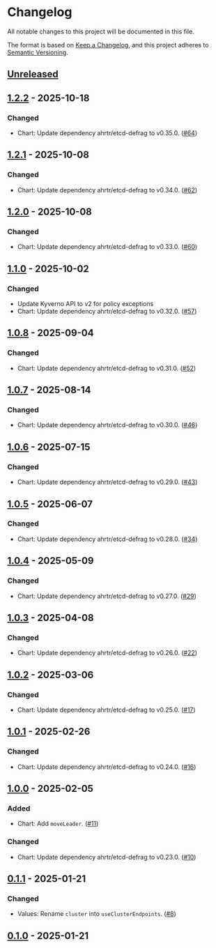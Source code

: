 # Changelog

All notable changes to this project will be documented in this file.

The format is based on [Keep a Changelog](https://keepachangelog.com/en/1.0.0/),
and this project adheres to [Semantic Versioning](https://semver.org/spec/v2.0.0.html).

## [Unreleased]

## [1.2.2] - 2025-10-18

### Changed

- Chart: Update dependency ahrtr/etcd-defrag to v0.35.0. ([#64](https://github.com/giantswarm/etcd-defrag-app/pull/64))

## [1.2.1] - 2025-10-08

### Changed

- Chart: Update dependency ahrtr/etcd-defrag to v0.34.0. ([#62](https://github.com/giantswarm/etcd-defrag-app/pull/62))

## [1.2.0] - 2025-10-08

### Changed

- Chart: Update dependency ahrtr/etcd-defrag to v0.33.0. ([#60](https://github.com/giantswarm/etcd-defrag-app/pull/60))

## [1.1.0] - 2025-10-02

### Changed

- Update Kyverno API to v2 for policy exceptions
- Chart: Update dependency ahrtr/etcd-defrag to v0.32.0. ([#57](https://github.com/giantswarm/etcd-defrag-app/pull/57))

## [1.0.8] - 2025-09-04

### Changed

- Chart: Update dependency ahrtr/etcd-defrag to v0.31.0. ([#52](https://github.com/giantswarm/etcd-defrag-app/pull/52))

## [1.0.7] - 2025-08-14

### Changed

- Chart: Update dependency ahrtr/etcd-defrag to v0.30.0. ([#46](https://github.com/giantswarm/etcd-defrag-app/pull/46))

## [1.0.6] - 2025-07-15

### Changed

- Chart: Update dependency ahrtr/etcd-defrag to v0.29.0. ([#43](https://github.com/giantswarm/etcd-defrag-app/pull/43))

## [1.0.5] - 2025-06-07

### Changed

- Chart: Update dependency ahrtr/etcd-defrag to v0.28.0. ([#34](https://github.com/giantswarm/etcd-defrag-app/pull/34))

## [1.0.4] - 2025-05-09

### Changed

- Chart: Update dependency ahrtr/etcd-defrag to v0.27.0. ([#29](https://github.com/giantswarm/etcd-defrag-app/pull/29))

## [1.0.3] - 2025-04-08

### Changed

- Chart: Update dependency ahrtr/etcd-defrag to v0.26.0. ([#22](https://github.com/giantswarm/etcd-defrag-app/pull/22))

## [1.0.2] - 2025-03-06

### Changed

- Chart: Update dependency ahrtr/etcd-defrag to v0.25.0. ([#17](https://github.com/giantswarm/etcd-defrag-app/pull/17))

## [1.0.1] - 2025-02-26

### Changed

- Chart: Update dependency ahrtr/etcd-defrag to v0.24.0. ([#16](https://github.com/giantswarm/etcd-defrag-app/pull/16))

## [1.0.0] - 2025-02-05

### Added

- Chart: Add `moveLeader`. ([#11](https://github.com/giantswarm/etcd-defrag-app/pull/11))

### Changed

- Chart: Update dependency ahrtr/etcd-defrag to v0.23.0. ([#10](https://github.com/giantswarm/etcd-defrag-app/pull/10))

## [0.1.1] - 2025-01-21

### Changed

- Values: Rename `cluster` into `useClusterEndpoints`. ([#8](https://github.com/giantswarm/etcd-defrag-app/pull/8))

## [0.1.0] - 2025-01-21

[Unreleased]: https://github.com/giantswarm/etcd-defrag-app/compare/v1.2.2...HEAD
[1.2.2]: https://github.com/giantswarm/etcd-defrag-app/compare/v1.2.1...v1.2.2
[1.2.1]: https://github.com/giantswarm/etcd-defrag-app/compare/v1.2.0...v1.2.1
[1.2.0]: https://github.com/giantswarm/etcd-defrag-app/compare/v1.1.0...v1.2.0
[1.1.0]: https://github.com/giantswarm/etcd-defrag-app/compare/v1.0.8...v1.1.0
[1.0.8]: https://github.com/giantswarm/etcd-defrag-app/compare/v1.0.7...v1.0.8
[1.0.7]: https://github.com/giantswarm/etcd-defrag-app/compare/v1.0.6...v1.0.7
[1.0.6]: https://github.com/giantswarm/etcd-defrag-app/compare/v1.0.5...v1.0.6
[1.0.5]: https://github.com/giantswarm/etcd-defrag-app/compare/v1.0.4...v1.0.5
[1.0.4]: https://github.com/giantswarm/etcd-defrag-app/compare/v1.0.3...v1.0.4
[1.0.3]: https://github.com/giantswarm/etcd-defrag-app/compare/v1.0.2...v1.0.3
[1.0.2]: https://github.com/giantswarm/etcd-defrag-app/compare/v1.0.1...v1.0.2
[1.0.1]: https://github.com/giantswarm/etcd-defrag-app/compare/v1.0.0...v1.0.1
[1.0.0]: https://github.com/giantswarm/etcd-defrag-app/compare/v0.1.1...v1.0.0
[0.1.1]: https://github.com/giantswarm/etcd-defrag-app/compare/v0.1.0...v0.1.1
[0.1.0]: https://github.com/giantswarm/etcd-defrag-app/releases/tag/v0.1.0
